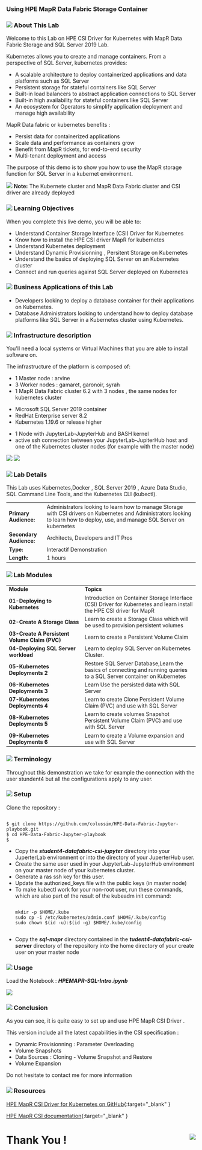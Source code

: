 ### Using HPE MapR Data Fabric Storage Container


<h3><img src="/graphics/textbubble.png?raw=true" style="max-width:100%;"> About This Lab</h3>

<p>Welcome to this Lab on HPE CSI Driver for Kubernetes with MapR Data Fabric Storage and SQL Server 2019 Lab.</p>
<p>Kubernetes  allows you to create and manage containers. From a perspective of SQL Server, kubernetes provides:</p>
<uL>
    <li>A scalable architecture to deploy containerized applications and data platforms such as SQL Server</li>
   <li> Persistent storage for stateful containers like SQL Server</li>
    <li>Built-in load balancers to abstract application connections to SQL Server</li>
    <li>Built-in high availability for stateful containers like SQL Server</li>
    <li>An ecosystem for Operators to simplify application deployment and manage high availability</li>
</ul>   
<p>MapR Data fabric or kubernetes benefits : </p>
<uL>
    <li>Persist data for containerized applications</li>
   <li>Scale data and performance as containers grow</li>
    <li>Benefit from MapR tickets, for end-to-end security</li>
    <li>Multi-tenant deployment and access</li>
</ul>   

<p>The purpose of this demo is to show you how to use the MapR storage function for SQL Server in a kubernet environment.</p>

<img src="/graphics/info.png?raw=true" style="max-width:100%;"> <b>Note:</b> The Kubernete cluster and MapR Data Fabric cluster and CSI driver are already deployed<br>


<h3><img src="/graphics/checkmark.png?raw=true" style="max-width:100%;"> Learning Objectives</h3>

<p>When you complete this live demo, you will be able to:</p>
<ul>
<li>Understand Container Storage Interface (CSI) Driver for Kubernetes</li>
<li>Know how to install the HPE CSI driver MapR for kubernetes</li>
<li>Understand Kubernetes deployment</li>
<li>Understand Dynamic Provisionning , Persitent Storage on Kubernetes</li>    
<li>Understand the basics of deploying SQL Server on an Kubernetes cluster</li>    
<li>Connect and run queries against SQL Server deployed on Kubernetes</li>        
</ul>

<h3><img src="/graphics/building1.png?raw=true" style="max-width:100%;"> Business Applications of this Lab</h3>

<ul>
    <li>Developers looking to deploy a database container for their applications on Kubernetes.</li>
    <li>Database Administrators looking to understand how to deploy database platforms like SQL Server in a Kubernetes cluster using Kubernetes.</li>
</ul>   

<h3><img src="/graphics/Cogs.png?raw=true" style="max-width:100%;"> Infrastructure description</h3>
You'll need a local systems or Virtual Machines that you are able to install software on.
<p>The infrastructure of the platform is composed of:</p>
<ul>
     <li>1 Master node : arvine </li>
    <li> 3 Worker nodes : gamaret, garonoir, syrah</li>
    <li>1 MapR Data Fabric cluster 6.2 with 3 nodes , the same nodes for kubernetes cluster</li>
</ul>
<ul>
    <li>Microsoft SQL Server 2019 container</li>
    <li>RedHat Enterprise server 8.2</li>
    <li>Kubernetes 1.19.6 or release higher</li>
</ul>
<ul>
    <li>1 Node with JupyterLab-JupyterHub and BASH kernel</li>
    <li>active ssh connection between your JupyterLab-JupiterHub host and one of the Kubernetes cluster nodes (for example with the master node)</li>
</ul>
<img src="/graphics/infra1.png?raw=true" style="max-width:100%;">

<img src="/graphics/infra4.png?raw=true" style="max-width:100%;">

<h3><img src="/graphics/education1.png?raw=true" style="max-width:100%;"> Lab Details</h3>

<p>This Lab uses Kubernetes,Docker , SQL Server 2019 , Azure Data Studio, SQL Command Line Tools, and the Kubernetes CLI (kubectl).</p>
<table class="table" style="font-size: 14px;">
  <tbody>
      <tr>
        <td style="width:20%;"><b>Primary Audience:</b></td><td>Administrators looking to learn how to manage Storage with CSI drivers on Kubernetes and Administrators looking to learn how to deploy, use, and manage SQL Server on kubernetes</td>
    </tr>
    <tr>
        <td style="width:20%;"><b>Secondary Audience:</b></td><td>Architects, Developers and IT Pros</td>
    </tr>
      <tr>
          <td style="width:20%;"><b>Type:</b></td><td>Interactif Demonstration</td>
      </tr>  
      <tr>
        <td style="width:20%;"><b>Length: </b></td><td>1 hours</td>
    </tr>
 </tbody>
</table>    

<h3><img src="/graphics/bookpencil.png?raw=true" style="max-width:100%;"> Lab Modules</h3>
<table class="table" style="font-size: 14px;">
  <tbody>
    <tr>
        <td style="width:40%;"><b>Module</b> </td> <td><b>Topics</b></td>
    </tr>
    <tr>
       <td><b>01-Deploying to Kubernetes</b></td><td>Introduction on Container Storage Interface (CSI) Driver for Kubernetes and learn install the HPE CSI driver for MapR</td>
    </tr>
    <tr>
        <td><b>02-Create A Storage Class</b></td><td>Learn to create a Storage Class which will be used to provision persistent volumes</td>
    </tr>
      <tr>
          <td><b>03-Create A Persistent Volume Claim (PVC)</b></td><td>Learn to create a Persistent Volume Claim</td>
      </tr>  
      <tr>
        <td><b>04-Deploying SQL Server workload</b></td><td>Learn to deploy SQL Server on Kubernetes Cluster.</td>
    </tr>
       <tr>
          <td><b>05-Kubernetes Deployments 2</b></td><td>Restore SQL Server Database,Learn the basics of connecting and running queries to a SQL Server container on Kubernetes</td>
      </tr>
       <tr>
          <td><b>06-Kubernetes Deployments 3</b></td><td>Learn Use the persisted data with SQL Server</td>
      </tr>
       <tr>
          <td><b>07-Kubernetes Deployments 4</b></td><td>Learn to create Clone Persistent Volume Claim (PVC) and use with SQL Server</td>
      </tr>
       <tr>
          <td><b>08-Kubernetes Deployments 5</b></td><td>Learn to create volumes Snapshot Persistent Volume Claim (PVC) and use with SQL Server</td>
      </tr>
      <tr>
          <td><b>09-Kubernetes Deployments 6</b></td><td>Learn to create a Volume expansion and use with SQL Server</td>
      </tr>

 </tbody>
</table>   
<h3><img src="/graphics/point1.png?raw=true" style="max-width:100%;"> Terminology</h3>

Throughout this demonstration we take for example the connection with the user stundent4 but all the configurations apply to any user.

<h3><img src="/graphics/listcheck.png?raw=true" style="max-width:100%;"> Setup</h3>

Clone the repository :

```

$ git clone https://github.com/colussim/HPE-Data-Fabric-Jupyter-playbook.git
$ cd HPE-Data-Fabric-Jupyter-playbook
$

```

<ul>
<li>Copy the <b><i>student4-datafabric-csi-jupyter</i></b> directory into your JuperterLab environment or into the directory of your JuperterHub user.</li>
<li>Create the same user used in your JupyterLab-JupyterHub environment on your master node of your kubernetes cluster.</li>
<li>Generate a ras ssh key for this user.</li>
<li>Update the authorized_keys file with the public keys (in master node)</li>
<li>To make kubectl work for your non-root user, run these commands, which are also part of the result of the kubeadm init command:
    
```
    
mkdir -p $HOME/.kube
sudo cp -i /etc/kubernetes/admin.conf $HOME/.kube/config
sudo chown $(id -u):$(id -g) $HOME/.kube/config
    
```

</li>
<li>Copy the <b><i>sql-mapr</i></b> directory contained in the <b><i>tudent4-datafabric-csi-server</i></b> directory of the repository into the home directory of your create user on your master node</li>
</ul>

<h3><img src="/graphics/pencil2.png?raw=true" style="max-width:100%;"> Usage</h3>

Load the Notebook  : ***HPEMAPR-SQL-Intro.ipynb***

<img src="/graphics/notebook.png?raw=true" style="max-width:100%;">


<h3><img src="/graphics/bookpencil.png?raw=true" style="max-width:100%;"> Conclusion</h3>

<p>As you can see, it is quite easy to set up and use HPE MapR CSI Driver .</p>
<p>This version include all the latest capabilities in the CSI specification :</p>
<ul>
    <li>Dynamic Provisionning : Parameter Overloading</li>
    <li>Volume Snapshots</li>
    <li>Data Sources :
   Cloning - Volume Snapshot and Restore
    </li>
    <li>Volume Expansion</li>
</ul>
<p>Do not hesitate to contact me for more information</p>

<h3><img src="/graphics/owl.png?raw=true" style="max-width:100%;"> Resources</h3>

[HPE MapR CSI Driver for Kubernetes on GitHub](https://github.com/mapr/mapr-csi){:target="_blank" }

[HPE MapR CSI documentation](https://docs.datafabric.hpe.com/62/CSIdriver/csi_using_and_troubleshooting.html){:target="_blank" }

# Thank You !<img src="/graphics/grommet1.png?raw=true" style="max-width:50%;float:right;">


